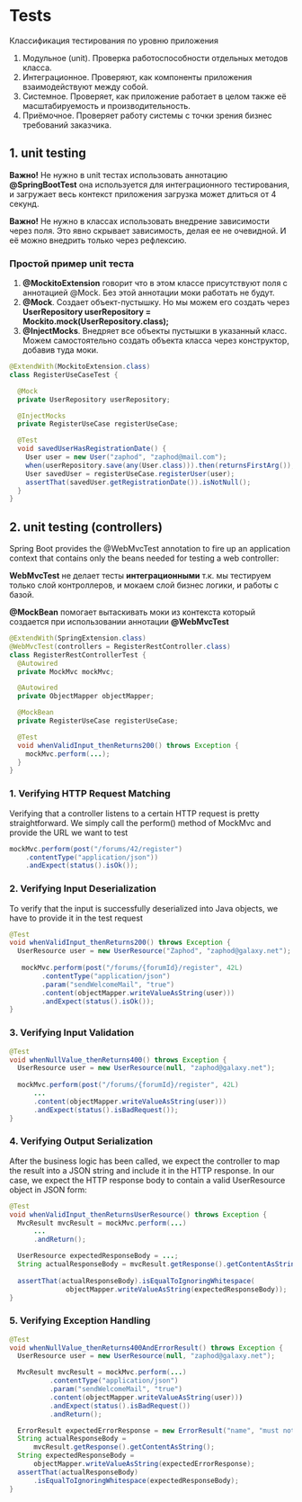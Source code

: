 # Tests

Классификация тестирования по уровню приложения
1. Модульное (unit). Проверка работоспособности отдельных методов класса.
2. Интеграционное. Проверяют, как компоненты приложения взаимодействуют между собой.
3. Системное. Проверяет, как приложение работает в целом также её масштабируемость и производительность.
4. Приёмочное. Проверяет работу системы с точки зрения бизнес требований заказчика.

## 1. unit testing

**Важно!** Не нужно в unit тестах использовать аннотацию **@SpringBootTest** она используется для интеграционного тестирования, и загружает весь контекст приложения загрузка может длиться от 4 секунд.

**Важно!** Не нужно в классах использовать внедрение зависимости через поля. Это явно скрывает зависимость, делая ее не очевидной. И её можно внедрить только через рефлексию.

### Простой пример unit теста
1. **@MockitoExtension** говорит что в этом классе присутствуют поля с аннотацией @Mock. Без этой аннотации моки работать не будут.
2. **@Mock**. Создает объект-пустышку. Но мы можем его создать через **UserRepository userRepository = Mockito.mock(UserRepository.class);**
3. **@InjectMocks**. Внедряет все объекты пустышки в указанный класс. Можем самостоятельно создать объекта класса через конструктор, добавив туда моки.

```java
@ExtendWith(MockitoExtension.class)
class RegisterUseCaseTest {

  @Mock
  private UserRepository userRepository;

  @InjectMocks
  private RegisterUseCase registerUseCase;

  @Test
  void savedUserHasRegistrationDate() {
    User user = new User("zaphod", "zaphod@mail.com");
    when(userRepository.save(any(User.class))).then(returnsFirstArg());
    User savedUser = registerUseCase.registerUser(user);
    assertThat(savedUser.getRegistrationDate()).isNotNull();
  }
}
```

## 2. unit testing (controllers)

Spring Boot provides the @WebMvcTest annotation to fire up an application context that contains only the beans needed for testing a web controller:

**WebMvcTest** не делает тесты **интеграционными** т.к. мы тестируем только слой контроллеров, и мокаем слой бизнес логики, и работы с базой.

**@MockBean** помогает вытаскивать моки из контекста который создается при использовании аннотации **@WebMvcTest**

```java
@ExtendWith(SpringExtension.class)
@WebMvcTest(controllers = RegisterRestController.class)
class RegisterRestControllerTest {
  @Autowired
  private MockMvc mockMvc;

  @Autowired
  private ObjectMapper objectMapper;

  @MockBean
  private RegisterUseCase registerUseCase;

  @Test
  void whenValidInput_thenReturns200() throws Exception {
    mockMvc.perform(...);
  }
}
```

### 1. Verifying HTTP Request Matching
Verifying that a controller listens to a certain HTTP request is pretty straightforward. We simply call the perform() method of MockMvc and provide the URL we want to test

```java
mockMvc.perform(post("/forums/42/register")
    .contentType("application/json"))
    .andExpect(status().isOk());
```

### 2. Verifying Input Deserialization
To verify that the input is successfully deserialized into Java objects, we have to provide it in the test request

```java
@Test
void whenValidInput_thenReturns200() throws Exception {
  UserResource user = new UserResource("Zaphod", "zaphod@galaxy.net");
  
   mockMvc.perform(post("/forums/{forumId}/register", 42L)
        .contentType("application/json")
        .param("sendWelcomeMail", "true")
        .content(objectMapper.writeValueAsString(user)))
        .andExpect(status().isOk());
}
```

### 3. Verifying Input Validation
```java
@Test
void whenNullValue_thenReturns400() throws Exception {
  UserResource user = new UserResource(null, "zaphod@galaxy.net");
  
  mockMvc.perform(post("/forums/{forumId}/register", 42L)
      ...
      .content(objectMapper.writeValueAsString(user)))
      .andExpect(status().isBadRequest());
}
```

### 4. Verifying Output Serialization
After the business logic has been called, we expect the controller to map the result into a JSON string and include it in the HTTP response. In our case, we expect the HTTP response body to contain a valid UserResource object in JSON form:
```java
@Test
void whenValidInput_thenReturnsUserResource() throws Exception {
  MvcResult mvcResult = mockMvc.perform(...)
      ...
      .andReturn();

  UserResource expectedResponseBody = ...;
  String actualResponseBody = mvcResult.getResponse().getContentAsString();
  
  assertThat(actualResponseBody).isEqualToIgnoringWhitespace(
              objectMapper.writeValueAsString(expectedResponseBody));
}
```

### 5. Verifying Exception Handling
```java
@Test
void whenNullValue_thenReturns400AndErrorResult() throws Exception {
  UserResource user = new UserResource(null, "zaphod@galaxy.net");

  MvcResult mvcResult = mockMvc.perform(...)
          .contentType("application/json")
          .param("sendWelcomeMail", "true")
          .content(objectMapper.writeValueAsString(user)))
          .andExpect(status().isBadRequest())
          .andReturn();

  ErrorResult expectedErrorResponse = new ErrorResult("name", "must not be null");
  String actualResponseBody = 
      mvcResult.getResponse().getContentAsString();
  String expectedResponseBody = 
      objectMapper.writeValueAsString(expectedErrorResponse);
  assertThat(actualResponseBody)
      .isEqualToIgnoringWhitespace(expectedResponseBody);
}
```

